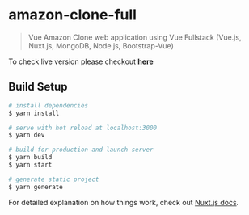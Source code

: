 # amazon-clone-full


> Vue Amazon Clone web application using Vue Fullstack (Vue.js, Nuxt.js, MongoDB, Node.js, Bootstrap-Vue)


To check live version please checkout **[here](https://vue-amazon-clone.herokuapp.com/)**

## Build Setup

```bash
# install dependencies
$ yarn install

# serve with hot reload at localhost:3000
$ yarn dev

# build for production and launch server
$ yarn build
$ yarn start

# generate static project
$ yarn generate
```

For detailed explanation on how things work, check out [Nuxt.js docs](https://nuxtjs.org).
